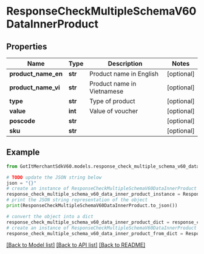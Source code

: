 # ResponseCheckMultipleSchemaV60DataInnerProduct


## Properties

Name | Type | Description | Notes
------------ | ------------- | ------------- | -------------
**product_name_en** | **str** | Product name in English | [optional] 
**product_name_vi** | **str** | Product name in Vietnamese | [optional] 
**type** | **str** | Type of product | [optional] 
**value** | **int** | Value of voucher | [optional] 
**poscode** | **str** |  | [optional] 
**sku** | **str** |  | [optional] 

## Example

```python
from GotItMerchantSdkV60.models.response_check_multiple_schema_v60_data_inner_product import ResponseCheckMultipleSchemaV60DataInnerProduct

# TODO update the JSON string below
json = "{}"
# create an instance of ResponseCheckMultipleSchemaV60DataInnerProduct from a JSON string
response_check_multiple_schema_v60_data_inner_product_instance = ResponseCheckMultipleSchemaV60DataInnerProduct.from_json(json)
# print the JSON string representation of the object
print(ResponseCheckMultipleSchemaV60DataInnerProduct.to_json())

# convert the object into a dict
response_check_multiple_schema_v60_data_inner_product_dict = response_check_multiple_schema_v60_data_inner_product_instance.to_dict()
# create an instance of ResponseCheckMultipleSchemaV60DataInnerProduct from a dict
response_check_multiple_schema_v60_data_inner_product_from_dict = ResponseCheckMultipleSchemaV60DataInnerProduct.from_dict(response_check_multiple_schema_v60_data_inner_product_dict)
```
[[Back to Model list]](../README.md#documentation-for-models) [[Back to API list]](../README.md#documentation-for-api-endpoints) [[Back to README]](../README.md)


